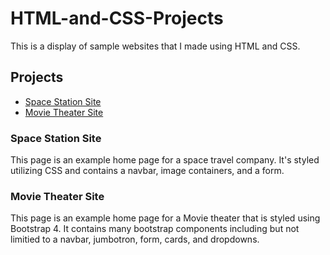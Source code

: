 # HTML-and-CSS-Projects
This is a display of sample websites that I made using HTML and CSS.
## Projects
- [Space Station Site](https://github.com/JamesSanta/HTML-and-CSS-Projects/blob/main/Basic_HTML-and_CSS/Space%20Station%20Site/Index.html)
- [Movie Theater Site](https://github.com/JamesSanta/HTML-and-CSS-Projects/blob/main/Basic_HTML-and_CSS/Movie%20Theater%20Site/MovieTheaterProject.html)


### Space Station Site
This page is an example home page for a space travel company. It's styled utilizing CSS and contains a navbar, image containers, and a form.

### Movie Theater Site
This page is an example home page for a Movie theater that is styled using Bootstrap 4. It contains many bootstrap components including but not limitied to a navbar, jumbotron, form, cards, and dropdowns.
